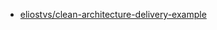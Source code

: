 * [eliostvs/clean-architecture-delivery-example](https://github.com/eliostvs/clean-architecture-delivery-example)
